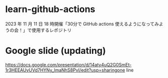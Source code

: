 # learn-github-actions
2023 年 11 月 11 日 18 時開催「30分で GitHub actions 使えるようになってみようの会！」で使用するレポジトリ

# Google slide (updating)
https://docs.google.com/presentation/d/14aty4uQ2G0SmEt-1r3HEEAUvUVd7HYNy_lmaNhS8PvI/edit?usp=sharingone
line
